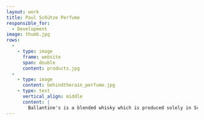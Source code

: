 ```yaml
---
layout: work
title: Paul Schütze Perfume
responsible_for:
  - Development
image: thumb.jpg
rows:
  -
    - type: image
      frame: website
      span: double
      content: products.jpg
  -
    - type: image
      content: behindtherain_perfume.jpg
    - type: text
      vertical_align: middle
      content: |
        Ballantine's is a blended whisky which is produced solely in Scotland. The brand needed a premium and unforgettable tasting programme that could travel the globe and share their story, particularly in its biggest market, Asia.
---
```

